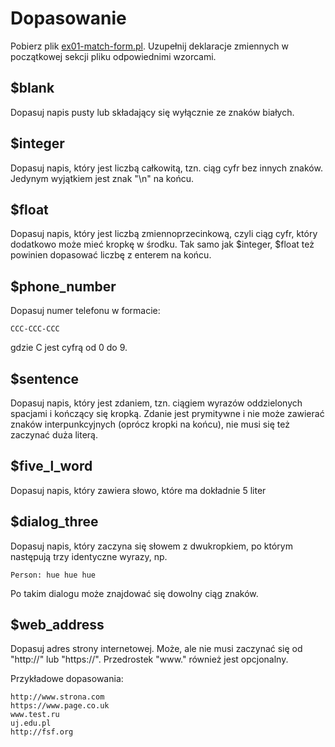 # Dopasowanie
Pobierz plik
[ex01-match-form.pl](https://github.com/SlimakUJ/perl/blob/devel/class04/exercises/ex01-match-form.pl).
Uzupełnij deklaracje zmiennych w początkowej sekcji pliku odpowiednimi
wzorcami.

## $blank
Dopasuj napis pusty lub składający się wyłącznie ze znaków białych.

## $integer
Dopasuj napis, który jest liczbą całkowitą, tzn. ciąg cyfr bez innych znaków.
Jedynym wyjątkiem jest znak "\n" na końcu.

## $float
Dopasuj napis, który jest liczbą zmiennoprzecinkową, czyli ciąg cyfr, który
dodatkowo może mieć kropkę w środku. Tak samo jak $integer, $float też powinien
dopasować liczbę z enterem na końcu.

## $phone\_number
Dopasuj numer telefonu w formacie:
````
CCC-CCC-CCC
````
gdzie C jest cyfrą od 0 do 9.

## $sentence
Dopasuj napis, który jest zdaniem, tzn. ciągiem wyrazów oddzielonych spacjami
i kończący się kropką. Zdanie jest prymitywne i nie może zawierać znaków
interpunkcyjnych (oprócz kropki na końcu), nie musi się też zaczynać duża
literą.

## $five\_l\_word
Dopasuj napis, który zawiera słowo, które ma dokładnie 5 liter

## $dialog\_three
Dopasuj napis, który zaczyna się słowem z dwukropkiem, po którym następują
trzy identyczne wyrazy, np.
````
Person: hue hue hue
````
Po takim dialogu może znajdować się dowolny ciąg znaków.

## $web\_address
Dopasuj adres strony internetowej. Może, ale nie musi zaczynać się od "http://"
lub "https://". Przedrostek "www." również jest opcjonalny.

Przykładowe dopasowania:
````
http://www.strona.com
https://www.page.co.uk
www.test.ru
uj.edu.pl
http://fsf.org
````
````
